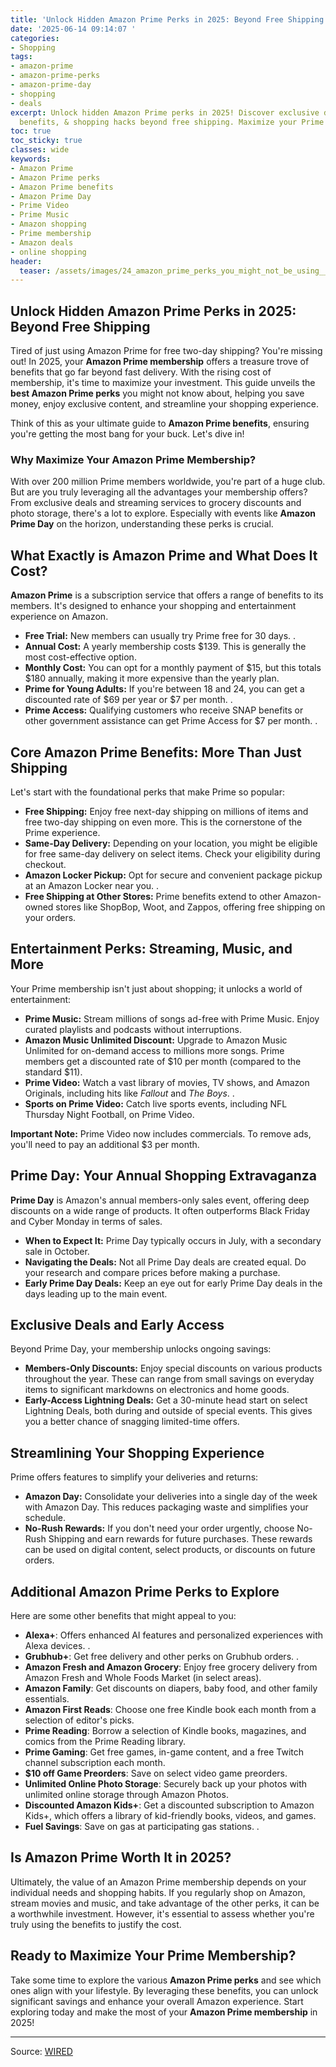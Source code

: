 ```yaml
---
title: 'Unlock Hidden Amazon Prime Perks in 2025: Beyond Free Shipping'
date: '2025-06-14 09:14:07 '
categories:
- Shopping
tags:
- amazon-prime
- amazon-prime-perks
- amazon-prime-day
- shopping
- deals
excerpt: Unlock hidden Amazon Prime perks in 2025! Discover exclusive deals, streaming
  benefits, & shopping hacks beyond free shipping. Maximize your Prime membership!
toc: true
toc_sticky: true
classes: wide
keywords:
- Amazon Prime
- Amazon Prime perks
- Amazon Prime benefits
- Amazon Prime Day
- Prime Video
- Prime Music
- Amazon shopping
- Prime membership
- Amazon deals
- online shopping
header:
  teaser: /assets/images/24_amazon_prime_perks_you_might_not_be_using__2025_20250614091406.png
---
```


## Unlock Hidden Amazon Prime Perks in 2025: Beyond Free Shipping

Tired of just using Amazon Prime for free two-day shipping? You're missing out! In 2025, your **Amazon Prime membership** offers a treasure trove of benefits that go far beyond fast delivery. With the rising cost of membership, it's time to maximize your investment. This guide unveils the **best Amazon Prime perks** you might not know about, helping you save money, enjoy exclusive content, and streamline your shopping experience.

Think of this as your ultimate guide to **Amazon Prime benefits**, ensuring you're getting the most bang for your buck. Let's dive in!

### Why Maximize Your Amazon Prime Membership?

With over 200 million Prime members worldwide, you're part of a huge club. But are you truly leveraging all the advantages your membership offers? From exclusive deals and streaming services to grocery discounts and photo storage, there's a lot to explore. Especially with events like **Amazon Prime Day** on the horizon, understanding these perks is crucial.

## What Exactly is Amazon Prime and What Does It Cost?

**Amazon Prime** is a subscription service that offers a range of benefits to its members. It's designed to enhance your shopping and entertainment experience on Amazon.

*   **Free Trial:** New members can usually try Prime free for 30 days. .
*   **Annual Cost:** A yearly membership costs $139. This is generally the most cost-effective option.
*   **Monthly Cost:** You can opt for a monthly payment of $15, but this totals $180 annually, making it more expensive than the yearly plan.
*   **Prime for Young Adults:** If you're between 18 and 24, you can get a discounted rate of $69 per year or $7 per month. .
*   **Prime Access:** Qualifying customers who receive SNAP benefits or other government assistance can get Prime Access for $7 per month. .

## Core Amazon Prime Benefits: More Than Just Shipping

Let's start with the foundational perks that make Prime so popular:

*   **Free Shipping:** Enjoy free next-day shipping on millions of items and free two-day shipping on even more. This is the cornerstone of the Prime experience.
*   **Same-Day Delivery:** Depending on your location, you might be eligible for free same-day delivery on select items. Check your eligibility during checkout.
*   **Amazon Locker Pickup:** Opt for secure and convenient package pickup at an Amazon Locker near you. .
*   **Free Shipping at Other Stores:** Prime benefits extend to other Amazon-owned stores like ShopBop, Woot, and Zappos, offering free shipping on your orders.

## Entertainment Perks: Streaming, Music, and More

Your Prime membership isn't just about shopping; it unlocks a world of entertainment:

*   **Prime Music:** Stream millions of songs ad-free with Prime Music. Enjoy curated playlists and podcasts without interruptions.
*   **Amazon Music Unlimited Discount:** Upgrade to Amazon Music Unlimited for on-demand access to millions more songs. Prime members get a discounted rate of $10 per month (compared to the standard $11).
*   **Prime Video:** Watch a vast library of movies, TV shows, and Amazon Originals, including hits like *Fallout* and *The Boys*. .
*   **Sports on Prime Video:** Catch live sports events, including NFL Thursday Night Football, on Prime Video.

**Important Note:** Prime Video now includes commercials. To remove ads, you'll need to pay an additional $3 per month.

## Prime Day: Your Annual Shopping Extravaganza

**Prime Day** is Amazon's annual members-only sales event, offering deep discounts on a wide range of products. It often outperforms Black Friday and Cyber Monday in terms of sales.

*   **When to Expect It:** Prime Day typically occurs in July, with a secondary sale in October.
*   **Navigating the Deals:** Not all Prime Day deals are created equal. Do your research and compare prices before making a purchase.
*   **Early Prime Day Deals:** Keep an eye out for early Prime Day deals in the days leading up to the main event.

## Exclusive Deals and Early Access

Beyond Prime Day, your membership unlocks ongoing savings:

*   **Members-Only Discounts:** Enjoy special discounts on various products throughout the year. These can range from small savings on everyday items to significant markdowns on electronics and home goods.
*   **Early-Access Lightning Deals:** Get a 30-minute head start on select Lightning Deals, both during and outside of special events. This gives you a better chance of snagging limited-time offers.

## Streamlining Your Shopping Experience

Prime offers features to simplify your deliveries and returns:

*   **Amazon Day:** Consolidate your deliveries into a single day of the week with Amazon Day. This reduces packaging waste and simplifies your schedule.
*   **No-Rush Rewards:** If you don't need your order urgently, choose No-Rush Shipping and earn rewards for future purchases. These rewards can be used on digital content, select products, or discounts on future orders.

## Additional Amazon Prime Perks to Explore

Here are some other benefits that might appeal to you:

*   **Alexa+**: Offers enhanced AI features and personalized experiences with Alexa devices. .
*   **Grubhub+**: Get free delivery and other perks on Grubhub orders. .
*   **Amazon Fresh and Amazon Grocery**: Enjoy free grocery delivery from Amazon Fresh and Whole Foods Market (in select areas).
*   **Amazon Family**: Get discounts on diapers, baby food, and other family essentials.
*   **Amazon First Reads**: Choose one free Kindle book each month from a selection of editor's picks.
*   **Prime Reading**: Borrow a selection of Kindle books, magazines, and comics from the Prime Reading library.
*   **Prime Gaming**: Get free games, in-game content, and a free Twitch channel subscription each month.
*   **$10 off Game Preorders**: Save on select video game preorders.
*   **Unlimited Online Photo Storage**: Securely back up your photos with unlimited online storage through Amazon Photos.
*   **Discounted Amazon Kids+**: Get a discounted subscription to Amazon Kids+, which offers a library of kid-friendly books, videos, and games.
*   **Fuel Savings**: Save on gas at participating gas stations. .

## Is Amazon Prime Worth It in 2025?

Ultimately, the value of an Amazon Prime membership depends on your individual needs and shopping habits. If you regularly shop on Amazon, stream movies and music, and take advantage of the other perks, it can be a worthwhile investment. However, it's essential to assess whether you're truly using the benefits to justify the cost.

## Ready to Maximize Your Prime Membership?

Take some time to explore the various **Amazon Prime perks** and see which ones align with your lifestyle. By leveraging these benefits, you can unlock significant savings and enhance your overall Amazon experience. Start exploring today and make the most of your **Amazon Prime membership** in 2025!

---

Source: [WIRED](https://www.wired.com/story/amazon-prime-perks/)
